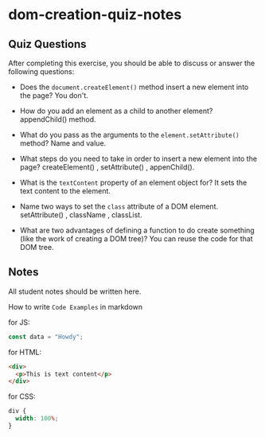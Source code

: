 # dom-creation-quiz-notes

## Quiz Questions

After completing this exercise, you should be able to discuss or answer the following questions:

- Does the `document.createElement()` method insert a new element into the page?
You don't.

- How do you add an element as a child to another element?
appendChild() method.

- What do you pass as the arguments to the `element.setAttribute()` method?
Name and value.

- What steps do you need to take in order to insert a new element into the page?
createElement() , setAttribute() , appenChild().

- What is the `textContent` property of an element object for?
It sets the text content to the element.

- Name two ways to set the `class` attribute of a DOM element.
setAttribute() , className , classList.

- What are two advantages of defining a function to do create something (like the work of creating a DOM tree)?
You can reuse the code for that DOM tree.


## Notes

All student notes should be written here.


How to write `Code Examples` in markdown

for JS:

```javascript
const data = "Howdy";
```

for HTML:

```html
<div>
  <p>This is text content</p>
</div>
```

for CSS:

```css
div {
  width: 100%;
}
```

